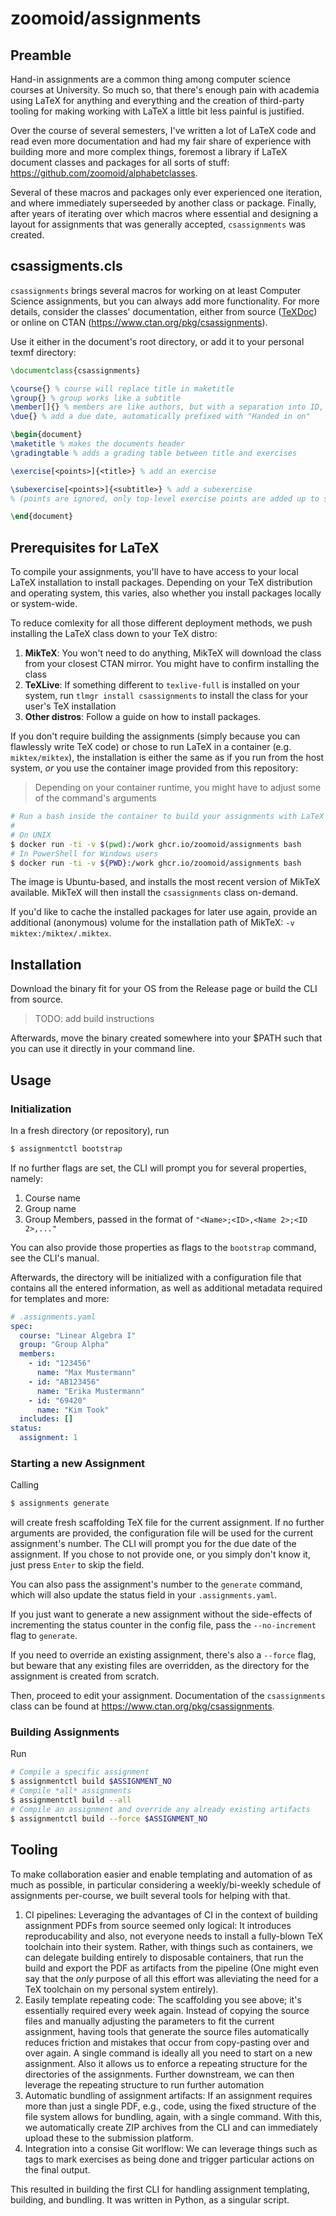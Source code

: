 # zoomoid/assignments

## Preamble

Hand-in assignments are a common thing among computer science courses at
University. So much so, that there's enough pain with academia using LaTeX for
anything and everything and the creation of third-party tooling for making
working with LaTeX a little bit less painful is justified.

Over the course of several semesters, I've written a lot of LaTeX code and read
even more documentation and had my fair share of experience with building more
and more complex things, foremost a library if LaTeX document classes and
packages for all sorts of stuff: <https://github.com/zoomoid/alphabetclasses>.

Several of these macros and packages only ever experienced one iteration, and
where immediately superseeded by another class or package. Finally, after years
of iterating over which macros where essential and designing a layout for
assignments that was generally accepted, `csassignments` was created.

## csassigments.cls

`csassignments` brings several macros for working on at least Computer Science
assignments, but you can always add more functionality. For more details,
consider the classes' documentation, either from source ([TeXDoc](./tex/latex/csassignments/csassignments.dtx)) or
online on CTAN (<https://www.ctan.org/pkg/csassignments>).

Use it either in the document's root directory, or add it to your personal texmf
directory:

```latex
\documentclass{csassignments}

\course{} % course will replace title in maketitle
\group{} % group works like a subtitle
\member[]{} % members are like authors, but with a separation into ID, name, and surname
\due{} % add a due date, automatically prefixed with "Handed in on"

\begin{document}
\maketitle % makes the documents header
\gradingtable % adds a grading table between title and exercises

\exercise[<points>]{<title>} % add an exercise

\subexercise[<points>]{<subtitle>} % add a subexercise
% (points are ignored, only top-level exercise points are added up to sum in grading table)

\end{document}
```

## Prerequisites for LaTeX

To compile your assignments, you'll have to have access to your local LaTeX installation to install packages.
Depending on your TeX distribution and operating system, this varies, also whether you install packages locally
or system-wide.

To reduce comlexity for all those different deployment methods, we push installing the LaTeX class down to your
TeX distro:

1. **MikTeX**: You won't need to do anything, MikTeX will download the class from your closest CTAN mirror. You might have to confirm installing the class
2. **TeXLive**: If something different to `texlive-full` is installed on your system, run `tlmgr install csassignments` to install the class for your user's TeX installation
3. **Other distros**: Follow a guide on how to install packages.

If you don't require building the assignments (simply because you can flawlessly write TeX code) or chose to run LaTeX in a container (e.g. `miktex/miktex`), the installation is either the same as if you run from the host system, *or* you use
the container image provided from this repository:

> Depending on your container runtime, you might have to adjust some of the command's arguments

```bash
# Run a bash inside the container to build your assignments with LaTeX directly 
#
# On UNIX
$ docker run -ti -v $(pwd):/work ghcr.io/zoomoid/assignments bash
# In PowerShell for Windows users
$ docker run -ti -v ${PWD}:/work ghcr.io/zoomoid/assignments bash
```

The image is Ubuntu-based, and installs the most recent version of MikTeX available. MikTeX will then install the `csassignments` class on-demand.

If you'd like to cache the installed packages for later use again, provide an additional (anonymous) volume for the
installation path of MikTeX: `-v miktex:/miktex/.miktex`.

## Installation

Download the binary fit for your OS from the Release page or build the CLI from source.

> TODO: add build instructions

Afterwards, move the binary created somewhere into your $PATH such that you can use it directly
in your command line.

## Usage

### Initialization

In a fresh directory (or repository), run

```bash
$ assignmentctl bootstrap
```

If no further flags are set, the CLI will prompt you for several properties, namely:

1. Course name
2. Group name
3. Group Members, passed in the format of `"<Name>;<ID>,<Name 2>;<ID 2>,..."`

You can also provide those properties as flags to the `bootstrap` command, see the CLI's manual.

Afterwards, the directory will be initialized with a configuration file that contains all the entered
information, as well as additional metadata required for templates and more:

```yaml
# .assignments.yaml
spec:
  course: "Linear Algebra I"
  group: "Group Alpha"
  members:
    - id: "123456"
      name: "Max Mustermann"
    - id: "AB123456"
      name: "Erika Mustermann"
    - id: "69420"
      name: "Kim Took"
  includes: []
status:
  assignment: 1
```

### Starting a new Assignment

Calling

```bash
$ assignments generate
```

will create fresh scaffolding TeX file for the current assignment. If no further arguments are provided, the
configuration file will be used for the current assignment's number. The CLI will prompt you for the due date
of the assignment. If you chose to not provide one, or you simply don't know it, just press `Enter` to skip the field.

You can also pass the assignment's number to the `generate` command, which will also update the status field in your
`.assignments.yaml`.

If you just want to generate a new assignment without the side-effects of incrementing the status counter in the config file,
pass the `--no-increment` flag to `generate`.

If you need to override an existing assignment, there's also a `--force` flag, but beware that any existing files are overridden,
as the directory for the assignment is created from scratch.

Then, proceed to edit your assignment. Documentation of the `csassignments` class can be found at <https://www.ctan.org/pkg/csassignments>.

### Building Assignments

Run

```bash
# Compile a specific assignment
$ assignmentctl build $ASSIGNMENT_NO
# Compile *all* assignments
$ assignmentctl build --all
# Compile an assignment and override any already existing artifacts
$ assignmentctl build --force $ASSIGNMENT_NO
```

## Tooling

To make collaboration easier and enable templating and automation of as much as
possible, in particular considering a weekly/bi-weekly schedule of assignments
per-course, we built several tools for helping with that.

1. CI pipelines: Leveraging the advantages of CI in the context of building
   assignment PDFs from source seemed only logical: It introduces
   reproducability and also, not everyone needs to install a fully-blown TeX
   toolchain into their system. Rather, with things such as containers, we can
   delegate building entirely to disposable containers, that run the build and
   export the PDF as artifacts from the pipeline (One might even say that the
   _only_ purpose of all this effort was alleviating the need for a TeX
   toolchain on my personal system entirely).
2. Easily template repeating code: The scaffolding you see above; it's
   essentially required every week again. Instead of copying the source files
   and manually adjusting the parameters to fit the current assignment, having
   tools that generate the source files automatically reduces friction and
   mistakes that occur from copy-pasting over and over again. A single command
   is ideally all you need to start on a new assignment. Also it allows us to
   enforce a repeating structure for the directories of the assignments. Further
   downstream, we can then leverage the repeating structure to run further
   automation
3. Automatic bundling of assignment artifacts: If an assignment requires more
   than just a single PDF, e.g., code, using the fixed structure of the file system allows
   for bundling, again, with a single command. With this, we automatically create ZIP archives from
   the CLI and can immediately upload these to the submission platform.
4. Integration into a consise Git worlflow: We can leverage things such as tags
   to mark exercises as being done and trigger particular actions on the final
   output.

This resulted in building the first CLI for handling assignment templating, building, and bundling.
It was written in Python, as a singular script.
